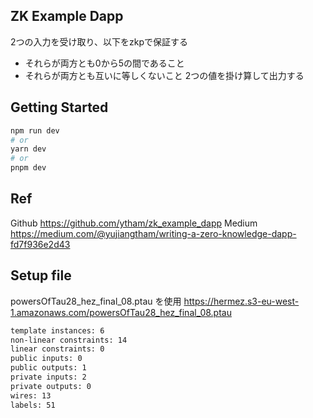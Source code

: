 ## ZK Example Dapp
2つの入力を受け取り、以下をzkpで保証する
- それらが両方とも0から5の間であること
- それらが両方とも互いに等しくないこと
2つの値を掛け算して出力する

## Getting Started
```bash
npm run dev
# or
yarn dev
# or
pnpm dev
```

## Ref
Github
https://github.com/ytham/zk_example_dapp
Medium
https://medium.com/@yujiangtham/writing-a-zero-knowledge-dapp-fd7f936e2d43

## Setup file
powersOfTau28_hez_final_08.ptau を使用
https://hermez.s3-eu-west-1.amazonaws.com/powersOfTau28_hez_final_08.ptau
```bash
template instances: 6
non-linear constraints: 14
linear constraints: 0
public inputs: 0
public outputs: 1
private inputs: 2
private outputs: 0
wires: 13
labels: 51
```